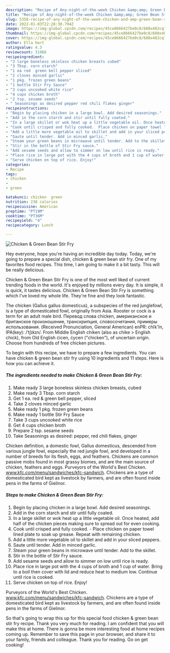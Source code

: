 ```yaml
---
description: "Recipe of Any-night-of-the-week Chicken &amp;amp; Green Bean Stir Fry"
title: "Recipe of Any-night-of-the-week Chicken &amp;amp; Green Bean Stir Fry"
slug: 5358-recipe-of-any-night-of-the-week-chicken-and-amp-green-bean-stir-fry
date: 2022-01-03T22:28:30.794Z
image: https://img-global.cpcdn.com/recipes/45ce8666427be0c8/680x482cq70/chicken-green-bean-stir-fry-recipe-main-photo.jpg
thumbnail: https://img-global.cpcdn.com/recipes/45ce8666427be0c8/680x482cq70/chicken-green-bean-stir-fry-recipe-main-photo.jpg
cover: https://img-global.cpcdn.com/recipes/45ce8666427be0c8/680x482cq70/chicken-green-bean-stir-fry-recipe-main-photo.jpg
author: Ella Hart
ratingvalue: 4.3
reviewcount: 31966
recipeingredient:
- "3 large boneless skinless chicken breasts cubed"
- "3 Tbsp. corn starch"
- "1 ea red  green bell pepper sliced"
- "2 cloves minced garlic"
- "1 pkg. frozen green beans"
- "1 bottle Stir Fry Sauce"
- "3 cups uncooked white rice"
- "4 cups chicken broth"
- "2 tsp. sesame seeds"
- " Seasonings as desired pepper red chili flakes ginger"
recipeinstructions:
- "Begin by placing chicken in a large bowl. Add desired seasonings."
- "Add in the corn starch and stir until fully coated."
- "In a large skillet or wok heat up a little vegetable oil. Once heated, add half of the chicken pieces making sure to spread out for even cooking."
- "Cook until crisped and fully cooked.  Place chicken on paper towel lined plate to soak up grease. Repeat with remaining chicken."
- "Add a little more vegetable oil to skillet and add in your sliced peppers."
- "Saute until tender. Add in minced garlic."
- "Steam your green beans in microwave until tender. Add to the skillet."
- "Stir in the bottle of Stir Fry sauce."
- "Add sesame seeds and allow to simmer on low until rice is ready."
- "Place rice in large pot with the 4 cups of broth and 1 cup of water. Bring to a boil then cover with lid and reduce heat to medium low. Continue until rice is cooked."
- "Serve chicken on top of rice. Enjoy!"
categories:
- Recipe
tags:
- chicken
- 
- green

katakunci: chicken  green 
nutrition: 238 calories
recipecuisine: American
preptime: "PT19M"
cooktime: "PT36M"
recipeyield: "4"
recipecategory: Lunch

---
```



![Chicken &amp; Green Bean Stir Fry](https://img-global.cpcdn.com/recipes/45ce8666427be0c8/680x482cq70/chicken-green-bean-stir-fry-recipe-main-photo.jpg)

Hey everyone, hope you're having an incredible day today. Today, we're going to prepare a special dish, chicken &amp; green bean stir fry. One of my favorites food recipes. This time, I am going to make it a bit tasty. This will be really delicious.

Chicken &amp; Green Bean Stir Fry is one of the most well liked of current trending foods in the world. It's enjoyed by millions every day. It is simple, it is quick, it tastes delicious. Chicken &amp; Green Bean Stir Fry is something which I've loved my whole life. They're fine and they look fantastic.

The chicken (Gallus gallus domesticus), a subspecies of the red junglefowl, is a type of domesticated fowl, originally from Asia. Rooster or cock is a term for an adult male bird. Перевод слова chicken, американское и британское произношение, транскрипция, словосочетания, примеры использования. (Received Pronunciation, General American) enPR: chĭk&#39;ĭn, IPA(key): /ˈtʃɪkɪn/. From Middle English chiken (also as chike &gt; English chick), from Old English ċicen, ċycen (&#34;chicken&#34;), of uncertain origin. Choose from hundreds of free chicken pictures.


To begin with this recipe, we have to prepare a few ingredients. You can have chicken &amp; green bean stir fry using 10 ingredients and 11 steps. Here is how you can achieve it.

<!--inarticleads1-->

##### The ingredients needed to make Chicken &amp; Green Bean Stir Fry:

1. Make ready 3 large boneless skinless chicken breasts, cubed
1. Make ready 3 Tbsp. corn starch
1. Get 1 ea. red &amp; green bell pepper, sliced
1. Take 2 cloves minced garlic
1. Make ready 1 pkg. frozen green beans
1. Make ready 1 bottle Stir Fry Sauce
1. Take 3 cups uncooked white rice
1. Get 4 cups chicken broth
1. Prepare 2 tsp. sesame seeds
1. Take  Seasonings as desired: pepper, red chili flakes, ginger


Chicken definition, a domestic fowl, Gallus domesticus, descended from various jungle fowl, especially the red jungle fowl, and developed in a number of breeds for its flesh, eggs, and feathers. Chickens are common passive mobs found in most grassy biomes, and are the main source of chicken, feathers and eggs. Purveyors of the World&#39;s Best Chicken. www.kfc.com/menu/sandwiches/kfc-sandwich. Chickens are a type of domesticated bird kept as livestock by farmers, and are often found inside pens in the farms of Gielinor. 

<!--inarticleads2-->

##### Steps to make Chicken &amp; Green Bean Stir Fry:

1. Begin by placing chicken in a large bowl. Add desired seasonings.
1. Add in the corn starch and stir until fully coated.
1. In a large skillet or wok heat up a little vegetable oil. Once heated, add half of the chicken pieces making sure to spread out for even cooking.
1. Cook until crisped and fully cooked.  - Place chicken on paper towel lined plate to soak up grease. Repeat with remaining chicken.
1. Add a little more vegetable oil to skillet and add in your sliced peppers.
1. Saute until tender. Add in minced garlic.
1. Steam your green beans in microwave until tender. Add to the skillet.
1. Stir in the bottle of Stir Fry sauce.
1. Add sesame seeds and allow to simmer on low until rice is ready.
1. Place rice in large pot with the 4 cups of broth and 1 cup of water. Bring to a boil then cover with lid and reduce heat to medium low. Continue until rice is cooked.
1. Serve chicken on top of rice. Enjoy!


Purveyors of the World&#39;s Best Chicken. www.kfc.com/menu/sandwiches/kfc-sandwich. Chickens are a type of domesticated bird kept as livestock by farmers, and are often found inside pens in the farms of Gielinor. 

So that's going to wrap this up for this special food chicken &amp; green bean stir fry recipe. Thank you very much for reading. I am confident that you will make this at home. There is gonna be more interesting food at home recipes coming up. Remember to save this page in your browser, and share it to your family, friends and colleague. Thank you for reading. Go on get cooking!
